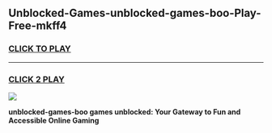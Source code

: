 
## Unblocked-Games-unblocked-games-boo-Play-Free-mkff4
<h3>
<a href="https://premium76.site?title=unblocked-games-boo&ref=23A">CLICK TO PLAY</a></h3>
<hr>

<h3>
<a href="https://premium76.site?title=unblocked-games-boo&ref=23A">CLICK 2 PLAY</a>
  
</h3>

<a href="https://premium76.site?title=unblocked-games-boo&ref=23A"><img src="https://clearcache.store/games.png"></a>


**unblocked-games-boo games unblocked: Your Gateway to Fun and Accessible Online Gaming**
